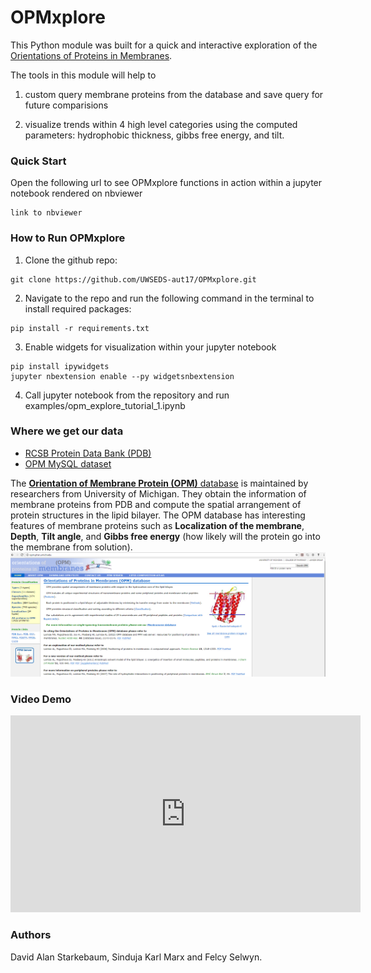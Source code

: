 # OPMxplore

This Python module was built for a quick and interactive exploration of the [Orientations of Proteins in Membranes](http://opm.phar.umich.edu/about.php). 


The tools in this module will help to 

1. custom query membrane proteins from the database and save query for future comparisions 

2. visualize trends within 4 high level categories using the computed parameters: hydrophobic thickness, gibbs free energy, and tilt.

### Quick Start

Open the following url to see OPMxplore functions in action within a jupyter notebook rendered on nbviewer
~~~~
link to nbviewer
~~~~

### How to Run OPMxplore

1. Clone the github repo: 
~~~~
git clone https://github.com/UWSEDS-aut17/OPMxplore.git
~~~~

2. Navigate to the repo and run the following command in the terminal to install required packages:
~~~~
pip install -r requirements.txt
~~~~

3. Enable widgets for visualization within your jupyter notebook
~~~~
pip install ipywidgets
jupyter nbextension enable --py widgetsnbextension
~~~~

4. Call jupyter notebook from the repository and run examples/opm_explore_tutorial_1.ipynb

 
### Where we get our data

* [RCSB Protein Data Bank (PDB)](https://www.rcsb.org/pdb/home/home.do)
* [OPM MySQL dataset](http://opm.phar.umich.edu/OPM-2016-10-10.sql)


The [**Orientation of Membrane Protein (OPM)** database](http://opm.phar.umich.edu/about.php) is maintained by researchers from University of Michigan. They obtain the information of membrane proteins from PDB and compute the spatial arrangement of protein structures in the lipid bilayer. The OPM database has interesting features of membrane proteins such as **Localization of the membrane**, **Depth**, **Tilt angle**, and **Gibbs free energy** (how likely will the protein go into the membrane from solution).
![](doc/opm.png)


### Video Demo

<iframe width="560" height="315" src="https://www.youtube.com/embed/8AhEcPVn3ac" frameborder="0" gesture="media" allow="encrypted-media" allowfullscreen></iframe>


### Authors  

David Alan Starkebaum, Sinduja Karl Marx and Felcy Selwyn. 






